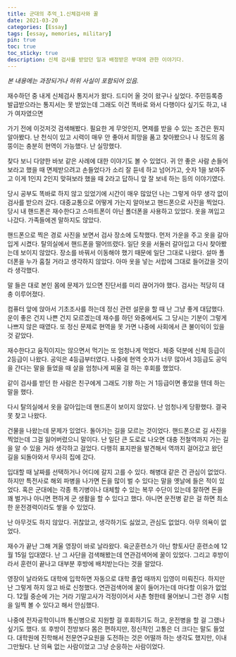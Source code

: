 ```yaml
---
title: 군대의 추억_1.신체검사와 꿀
date: 2021-03-20
categories: [Essay]
tags: [essay, memories, military]
pin: true
toc: true
toc_sticky: true
description: 신체 검사를 받았던 일과 배정받은 부대에 관한 이야기다.
---
```


_본 내용에는 과장되거나 허위 사실이 포함되어 있음._

재수하던 중 내게 신체검사 통지서가 왔다. 드디어 올 것이 왔구나 싶었다. 주민등록증 발급받으라는 통지서는 못 받았는데 그래도 이건 똑바로 와서 다행이다 싶기도 하고, 내가 여자였으면

가기 전에 이것저것 검색해봤다. 필요한 게 무엇인지, 면제를 받을 수 있는 조건은 뭔지 알아봤다. 난 천식이 있고 시력이 매우 안 좋아서 희망을 품고 찾아봤으나 나 정도의 몸뚱이는 충분히 현역이 가능했다. 난 실망했다.

찾다 보니 다양한 바보 같은 사례에 대한 이야기도 볼 수 있었다. 귀 안 좋은 사람 손들어 보라고 했을 때 면제받으려고 손들었다가 소리 잘 듣네 하고 넘어가고, 숫자 1을 보여주고 이게 1인지 2인지 맞혀보라 했을 때 2라고 답하니 앞 잘 보네 하는 등의 이야기였다.

당시 공부도 똑바로 하지 않고 있었기에 시간이 매우 많았던 나는 그렇게 아무 생각 없이 검사를 받으러 갔다. 대중교통으로 어떻게 가는지 알아보고 핸드폰으로 사진을 찍었다. 당시 내 핸드폰은 재수한다고 스마트폰이 아닌 폴더폰을 사용하고 있었다. 옷을 껴입고 나갔다. 가족들에겐 말하지도 않았다.

핸드폰으로 찍은 경로 사진을 보면서 검사 장소에 도착했다. 먼저 가운을 주고 옷을 갈아입게 시켰다. 탈의실에서 핸드폰을 떨어뜨렸다. 일단 옷을 서둘러 갈아입고 다시 찾아봤는데 보이지 않았다. 장소를 바꿔서 이동해야 했기 때문에 일단 그대로 나왔다. 설마 폴더폰을 누가 훔칠 거라고 생각하지 않았다. 아마 옷을 넣는 서랍에 그대로 들어갔을 것이라 생각했다.

말 들은 대로 본인 몸에 문제가 있으면 진단서를 미리 끊어가야 했다. 검사는 적당히 대충 이루어졌다.

컴퓨터 앞에 앉아서 기초조사를 하는데 정신 관련 설문을 할 때 난 그냥 좋게 대답했다. 운이 좋은 건지 나쁜 건지 모르겠는데 재수를 하던 와중에서도 그 당시는 기분이 그렇게 나쁘지 않은 때였다. 또 정신 문제로 현역을 못 가면 나중에 사회에서 큰 불이익이 있을 것 같았다.

재수한다고 움직이지는 않으면서 먹기는 또 엄청나게 먹었다. 체중 덕분에 신체 등급이 2등급이 나왔다. 공익은 4등급부터였다. 나중에 현역 숫자가 너무 많아서 3등급도 공익을 간다는 말을 들었을 때 살을 엄청나게 찌울 걸 하는 후회를 했었다.

같이 검사를 받던 한 사람은 친구에게 그래도 기왕 하는 거 1등급이면 좋았을 텐데 하는 말을 했다.

다시 탈의실에서 옷을 갈아입는데 핸드폰이 보이지 않았다. 난 엄청나게 당황했다. 결국 못 찾고 나왔다.

건물을 나왔는데 문제가 있었다. 돌아가는 길을 모르는 것이었다. 핸드폰으로 길 사진을 찍었는데 그걸 잃어버렸으니 말이다. 난 일단 큰 도로로 나오면 대충 전철역까지 가는 길을 알 수 있을 거라 생각하고 걸었다. 다행히 표지판을 발견해서 역까지 걸어갔고 왔던 길을 되돌아와서 무사히 집에 갔다.

입대할 때 날짜를 선택하거나 어디에 갈지 고를 수 있다. 해병대 같은 건 관심이 없었다. 하지만 특전사로 해외 파병을 나가면 돈을 많이 벌 수 있다는 말을 옛날에 들은 적이 있었다. 혹은 군대에는 각종 특기병이나 대체할 수 있는 복무 수단이 있는데 잘하면 돈을 꽤 벌거나 아니면 편하게 군 생활을 할 수 있다고 했다. 아니면 운전병 같은 걸 하면 최소한 운전경력이라도 쌓을 수 있었다.

난 아무것도 하지 않았다. 귀찮았고, 생각하기도 싫었고, 관심도 없었다. 아무 의욕이 없었다.

재수가 끝난 그해 겨울 영장이 바로 날라왔다. 육군훈련소가 아닌 향토사단 훈련소에 12월 15일 입대였다. 난 그 사단을 검색해봤는데 연관검색어에 꿀이 있었다. 그리고 후방이라서 훈련이 끝나고 대부분 후방에 배치받는다는 것을 알았다.

영장이 날라와도 대학에 입학하면 자동으로 대학 졸업 때까지 입영이 미뤄진다. 하지만 난 그렇게 하지 않고 바로 신청했다. 연관검색어에 꿀이 들어가는데 마다할 이유가 없었다. 12월 중순에 가는 거라 기말고사가 걱정이어서 사촌 형한테 물어보니 그런 경우 시험을 일찍 볼 수 있다고 해서 안심했다.

나중에 전자공학이니까 통신병으로 지원할 걸 후회하기도 하고, 운전병을 할 걸 그랬나 싶기도 했다. 또 후방이 전방보다 몸은 편하지만, 정신적인 고통은 더 크다는 말도 들었다. 대학원에 진학해서 전문연구요원을 도전하는 것은 어떨까 하는 생각도 했지만, 이내 그만뒀다. 난 의욕 없는 사람이었고 그냥 순응하는 사람이었다.
